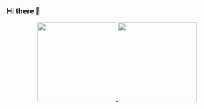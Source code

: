 ### Hi there 👋

<!--
- 🔭 I’m currently working with Full Stack Developer
- 🌱 I’m currently learning Data Engineer
- 📫 How to reach me: https://www.linkedin.com/in/luisfelipeandrade/
-->

<div align="center">
  <a href="https://github.com/lfandrade">
  <img height="180em" src="https://github-readme-stats.vercel.app/api?username=lfandrade&show_icons=true&theme=dracula&include_all_commits=true&count_private=true"/>
  <img height="180em" src="https://github-readme-stats.vercel.app/api/top-langs/?username=lfandrade&layout=compact&langs_count=7&theme=dracula"/>
</div>
